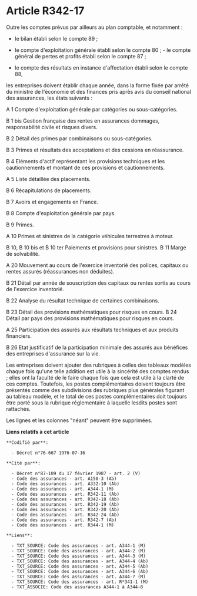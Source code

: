 # Article R342-17

Outre les comptes prévus par ailleurs au plan comptable, et notamment :

- le bilan établi selon le compte 89 ;

- le compte d'exploitation générale établi selon le compte 80 ;    - le compte général de pertes et profits établi selon le
compte 87 ;

- le compte des résultats en instance d'affectation établi selon le compte 88,

les entreprises doivent établir chaque année, dans la forme fixée par arrêté du ministre de l'économie et des finances pris
après avis du conseil national des assurances, les états suivants :

A 1 Compte d'exploitation générale par catégories ou sous-catégories.

B 1 bis Gestion française des rentes en assurances dommages, responsabilité civile et risques divers.

B 2 Détail des primes par combinaisons ou sous-catégories.

B 3 Primes et résultats des acceptations et des cessions en réassurance.

B 4 Eléments d'actif représentant les provisions techniques et les cautionnements et montant de ces provisions et
cautionnements.

A 5 Liste détaillée des placements.

B 6 Récapitulations de placements.

B 7 Avoirs et engagements en France.

B 8 Compte d'exploitation générale par pays.

B 9 Primes.

A 10 Primes et sinistres de la catégorie véhicules terrestres à moteur.

B 10, B 10 bis et B 10 ter Paiements et provisions pour sinistres.    B 11 Marge de solvabilité.

A 20 Mouvement au cours de l'exercice inventorié des polices, capitaux ou rentes assurés (réassurances non déduites).

B 21 Détail par année de souscription des capitaux ou rentes sortis au cours de l'exercice inventorié.

B 22 Analyse du résultat technique de certaines combinaisons.

B 23 Détail des provisions mathématiques pour risques en cours.    B 24 Détail par pays des provisions mathématiques pour
risques en cours.

A 25 Participation des assurés aux résultats techniques et aux produits financiers.

B 26 Etat justificatif de la participation minimale des assurés aux bénéfices des entreprises d'assurance sur la vie.

Les entreprises doivent ajouter des rubriques à celles des tableaux modèles chaque fois qu'une telle addition est utile à la
sincérité des comptes rendus ; elles ont la faculté de le faire chaque fois que cela est utile à la clarté de ces comptes.
Toutefois, les postes complémentaires doivent toujours être présentés comme des subdivisions des rubriques plus générales
figurant au tableau modèle, et le total de ces postes complémentaires doit toujours être porté sous la rubrique réglementaire
à laquelle lesdits postes sont rattachés.

Les lignes et les colonnes "néant" peuvent être supprimées.

**Liens relatifs à cet article**

	**Codifié par**:

	  - Décret n°76-667 1976-07-16

	**Cité par**:

	  - Décret n°87-109 du 17 février 1987 - art. 2 (V)
	  - Code des assurances - art. A150-3 (Ab)
	  - Code des assurances - art. A332-10 (Ab)
	  - Code des assurances - art. A344-1 (M)
	  - Code des assurances - art. R342-11 (Ab)
	  - Code des assurances - art. R342-18 (Ab)
	  - Code des assurances - art. R342-19 (Ab)
	  - Code des assurances - art. R342-20 (Ab)
	  - Code des assurances - art. R342-24 (Ab)
	  - Code des assurances - art. R342-7 (Ab)
	  - Code des assurances - art. R344-1 (M)

	**Liens**:

	  - TXT_SOURCE: Code des assurances - art. A344-1 (M)
	  - TXT_SOURCE: Code des assurances - art. A344-2 (M)
	  - TXT_SOURCE: Code des assurances - art. A344-3 (M)
	  - TXT_SOURCE: Code des assurances - art. A344-4 (Ab)
	  - TXT_SOURCE: Code des assurances - art. A344-5 (Ab)
	  - TXT_SOURCE: Code des assurances - art. A344-6 (Ab)
	  - TXT_SOURCE: Code des assurances - art. A344-7 (M)
	  - TXT_SOURCE: Code des assurances - art. R*341-1 (M)
	  - TXT_ASSOCIE: Code des assurances A344-1 à A344-8
